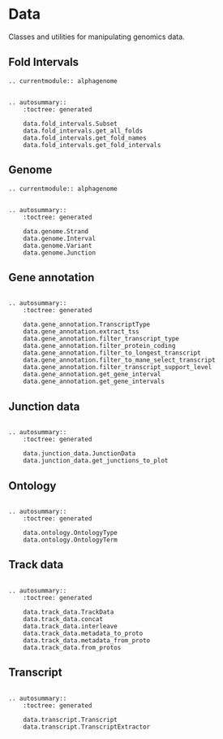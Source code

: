 # Data

Classes and utilities for manipulating genomics data.

## Fold Intervals

``` {eval-rst}
.. currentmodule:: alphagenome
```

``` {eval-rst}

.. autosummary::
    :toctree: generated

    data.fold_intervals.Subset
    data.fold_intervals.get_all_folds
    data.fold_intervals.get_fold_names
    data.fold_intervals.get_fold_intervals
```

## Genome

``` {eval-rst}
.. currentmodule:: alphagenome
```

``` {eval-rst}

.. autosummary::
    :toctree: generated

    data.genome.Strand
    data.genome.Interval
    data.genome.Variant
    data.genome.Junction
```

## Gene annotation

``` {eval-rst}

.. autosummary::
    :toctree: generated

    data.gene_annotation.TranscriptType
    data.gene_annotation.extract_tss
    data.gene_annotation.filter_transcript_type
    data.gene_annotation.filter_protein_coding
    data.gene_annotation.filter_to_longest_transcript
    data.gene_annotation.filter_to_mane_select_transcript
    data.gene_annotation.filter_transcript_support_level
    data.gene_annotation.get_gene_interval
    data.gene_annotation.get_gene_intervals
```

## Junction data

``` {eval-rst}

.. autosummary::
    :toctree: generated

    data.junction_data.JunctionData
    data.junction_data.get_junctions_to_plot
```

## Ontology

``` {eval-rst}

.. autosummary::
    :toctree: generated

    data.ontology.OntologyType
    data.ontology.OntologyTerm
```

## Track data

``` {eval-rst}

.. autosummary::
    :toctree: generated

    data.track_data.TrackData
    data.track_data.concat
    data.track_data.interleave
    data.track_data.metadata_to_proto
    data.track_data.metadata_from_proto
    data.track_data.from_protos
```

## Transcript

``` {eval-rst}

.. autosummary::
    :toctree: generated

    data.transcript.Transcript
    data.transcript.TranscriptExtractor
```
